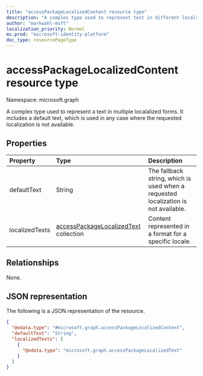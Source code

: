 ```yaml
---
title: "accessPackageLocalizedContent resource type"
description: "A complex type used to represent text in different locals, along with a default text.*"
author: "markwahl-msft"
localization_priority: Normal
ms.prod: "microsoft-identity-platform"
doc_type: resourcePageType
---
```


# accessPackageLocalizedContent resource type

Namespace: microsoft.graph

A complex type used to represent a text in multiple localalized forms. It includes a default text, which is used in any case where the requested localization is not available.

## Properties
|Property|Type|Description|
|:---|:---|:---|
|defaultText|String|The fallback string, which is used when a requested localization is not available.|Yes|No|
|localizedTexts|[accessPackageLocalizedText](../resources/accesspackagelocalizedtext.md) collection|Content represented in a format for a specific locale.|No|No|

## Relationships
None.

## JSON representation
The following is a JSON representation of the resource.
<!-- {
  "blockType": "resource",
  "@odata.type": "microsoft.graph.accessPackageLocalizedContent"
}
-->
``` json
{
  "@odata.type": "#microsoft.graph.accessPackageLocalizedContent",
  "defaultText": "String",
  "localizedTexts": [
    {
      "@odata.type": "microsoft.graph.accessPackageLocalizedText"
    }
  ]
}
```
